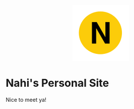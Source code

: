 <p align="center">
  <img src="./imgs/n.svg" alt="n train logo">
</p>

<h1>
    <a href="https://www.nahi.dev" alt="nahi's website link" style="text-decoration:none">Nahi's Personal Site</a>
</h1>

Nice to meet ya!
